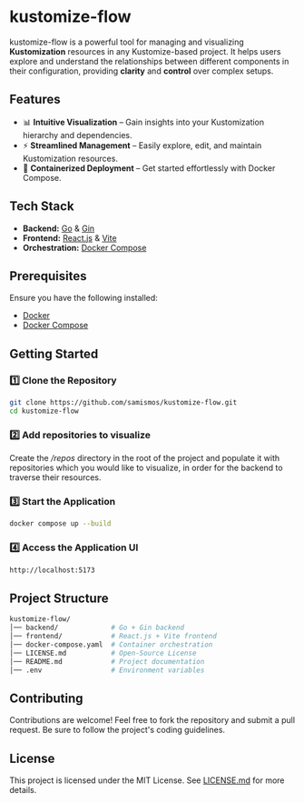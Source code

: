 # kustomize-flow

kustomize-flow is a powerful tool for managing and visualizing **Kustomization** resources in any Kustomize-based project. It helps users explore and understand the relationships between different components in their configuration, providing **clarity** and **control** over complex setups.

## Features

- 📊 **Intuitive Visualization** – Gain insights into your Kustomization hierarchy and dependencies.
- ⚡ **Streamlined Management** – Easily explore, edit, and maintain Kustomization resources.
- 🐳 **Containerized Deployment** – Get started effortlessly with Docker Compose.

## Tech Stack

- **Backend:** [Go](https://golang.org/) & [Gin](https://gin-gonic.com/)
- **Frontend:** [React.js](https://react.dev/) & [Vite](https://vitejs.dev/)
- **Orchestration:** [Docker Compose](https://docs.docker.com/compose/)

## Prerequisites

Ensure you have the following installed:

- [Docker](https://www.docker.com/)
- [Docker Compose](https://docs.docker.com/compose/)

## Getting Started

### 1️⃣ Clone the Repository

```sh
git clone https://github.com/samismos/kustomize-flow.git
cd kustomize-flow
```

### 2️⃣ Add repositories to visualize

Create the _/repos_ directory in the root of the project and populate it with repositories which you would like to visualize, in order for the backend to traverse their resources.

### 3️⃣ Start the Application

```sh
docker compose up --build
```

### 4️⃣ Access the Application UI

```sh
http://localhost:5173
```

## Project Structure

```sh
kustomize-flow/
│── backend/             # Go + Gin backend
│── frontend/            # React.js + Vite frontend
│── docker-compose.yaml  # Container orchestration
│── LICENSE.md           # Open-Source License
│── README.md            # Project documentation
│── .env                 # Environment variables
```

## Contributing
Contributions are welcome! Feel free to fork the repository and submit a pull request. Be sure to follow the project's coding guidelines.

## License
This project is licensed under the MIT License. See [LICENSE.md](LICENSE.md) for more details.